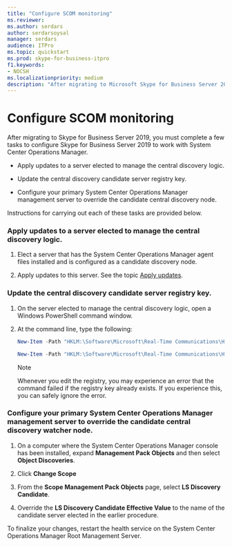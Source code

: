 ```yaml
---
title: "Configure SCOM monitoring"
ms.reviewer: 
ms.author: serdars
author: serdarsoysal
manager: serdars
audience: ITPro
ms.topic: quickstart
ms.prod: skype-for-business-itpro
f1.keywords:
- NOCSH
ms.localizationpriority: medium
description: "After migrating to Microsoft Skype for Business Server 2019, you must complete a few tasks to configure Skype for Business Server 2019 to work with System Center Operations Manager."
---
```


# Configure SCOM monitoring

After migrating to Skype for Business Server 2019, you must complete a few tasks to configure Skype for Business Server 2019 to work with System Center Operations Manager.
  
- Apply updates to a server elected to manage the central discovery logic.
    
- Update the central discovery candidate server registry key.
    
- Configure your primary System Center Operations Manager management server to override the candidate central discovery node.
    
Instructions for carrying out each of these tasks are provided below.
  
### Apply updates to a server elected to manage the central discovery logic.

1. Elect a server that has the System Center Operations Manager agent files installed and is configured as a candidate discovery node. 
    
2. Apply updates to this server. See the topic [Apply updates](apply-updates.md).
    
### Update the central discovery candidate server registry key.

1. On the server elected to manage the central discovery logic, open a Windows PowerShell command window. 
    
2. At the command line, type the following:
    
   ```PowerShell
   New-Item -Path "HKLM:\Software\Microsoft\Real-Time Communications\Health"
   ```

   ```PowerShell
   New-Item -Path "HKLM:\Software\Microsoft\Real-Time Communications\Health\CentralDiscoveryCandidate"
   ```

    > [!NOTE]
    > Whenever you edit the registry, you may experience an error that the command failed if the registry key already exists. If you experience this, you can safely ignore the error. 
  
### Configure your primary System Center Operations Manager management server to override the candidate central discovery watcher node.

1. On a computer where the System Center Operations Manager console has been installed, expand **Management Pack Objects** and then select **Object Discoveries**.
    
2. Click **Change Scope**
    
3. From the **Scope Management Pack Objects** page, select **LS Discovery Candidate**.
    
4. Override the **LS Discovery Candidate Effective Value** to the name of the candidate server elected in the earlier procedure. 
    
To finalize your changes, restart the health service on the System Center Operations Manager Root Management Server.
  

